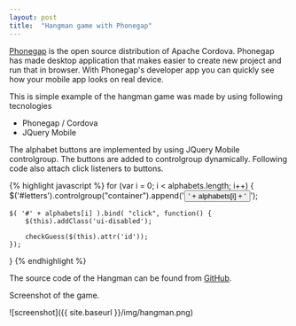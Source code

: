 ```yaml
---
layout: post
title:  "Hangman game with Phonegap"
---
```

[Phonegap](http://http://phonegap.com/products/) is the open source distribution of Apache Cordova. Phonegap has made desktop application that makes easier to create new project and run that in browser. With Phonegap's developer app you can quickly see how your mobile app looks on real device.

This is simple example of the hangman game was made by using following tecnologies


- Phonegap / Cordova
- JQuery Mobile

The alphabet buttons are implemented by using JQuery Mobile controlgroup. The buttons are added to controlgroup dynamically. Following code also attach click listeners to buttons.

{% highlight javascript %}
for (var i = 0; i < alphabets.length; i++) {
        $('#letters').controlgroup("container").append('<Button class="ui-btn ui-enabled" id=' + alphabets[i] + '>' + alphabets[i] + '</Button>');

    $( '#' + alphabets[i] ).bind( "click", function() {
        $(this).addClass('ui-disabled'); 
            
        checkGuess($(this).attr('id'));
    });            
}
{% endhighlight %}

The source code of the Hangman can be found from [GitHub](https://github.com/juhahinkula/HangMan.git).

Screenshot of the game.

![screenshot]({{ site.baseurl }}/img/hangman.png)




